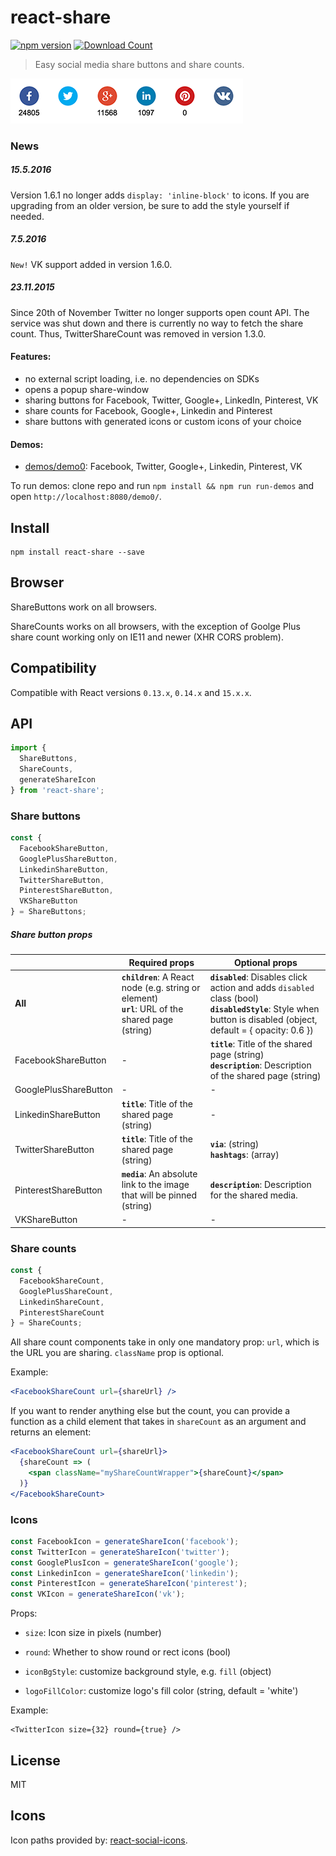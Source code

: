 # react-share

[![npm version](https://badge.fury.io/js/react-share.svg)](https://badge.fury.io/js/react-share)
[![Download Count](http://img.shields.io/npm/dm/react-social.svg?style=flat-square)](https://npmjs.org/package/react-share)

> Easy social media share buttons and share counts.

<img src="example.png" alt="Share buttons and counts example" />

### News

##### 15.5.2016

Version 1.6.1 no longer adds `display: 'inline-block'` to icons. If you are
upgrading from an older version, be sure to add the style yourself if needed.

##### 7.5.2016

`New!` VK support added in version 1.6.0.

##### 23.11.2015

Since 20th of November Twitter no longer supports open count API. The service
was shut down and there is currently no way to fetch the share count.
Thus, TwitterShareCount was removed in version 1.3.0.

#### Features:
* no external script loading, i.e. no dependencies on SDKs
* opens a popup share-window
* sharing buttons for Facebook, Twitter, Google+, LinkedIn, Pinterest, VK
* share counts for Facebook, Google+, Linkedin and Pinterest
* share buttons with generated icons or custom icons of your choice

#### Demos:

* [demos/demo0](demos/demo0): Facebook, Twitter, Google+, Linkedin, Pinterest, VK

To run demos: clone repo and run `npm install && npm run run-demos`
and open `http://localhost:8080/demo0/`.

## Install

```shell
npm install react-share --save
```

## Browser

ShareButtons work on all browsers.

ShareCounts works on all browsers, with the exception of Goolge Plus share count
working only on IE11 and newer (XHR CORS problem).

## Compatibility

Compatible with React versions `0.13.x`, `0.14.x` and `15.x.x`.

## API

```js
import {
  ShareButtons,
  ShareCounts,
  generateShareIcon
} from 'react-share';
```

### Share buttons

```js
const {
  FacebookShareButton,
  GooglePlusShareButton,
  LinkedinShareButton,
  TwitterShareButton,
  PinterestShareButton,
  VKShareButton
} = ShareButtons;
```

##### Share button props

|       |Required props|Optional props|
|-------|--------|--------------|
|__All__|__`children`__: A React node (e.g. string or element)<br />__`url`__: URL of the shared page (string)|__`disabled`__: Disables click action and adds `disabled` class (bool)<br/>__`disabledStyle`__: Style when button is disabled (object, default = { opacity: 0.6 })|
|FacebookShareButton|-|__`title`__: Title of the shared page (string)<br/>__`description`__: Description of the shared page (string)|
|GooglePlusShareButton|-|-|
|LinkedinShareButton|__`title`__: Title of the shared page (string)|-|
|TwitterShareButton|__`title`__: Title of the shared page (string)|__`via`__: (string)<br/>__`hashtags`__: (array)|
|PinterestShareButton|__`media`__: An absolute link to the image that will be pinned (string)|__`description`__: Description for the shared media.|
|VKShareButton|-|-|

### Share counts

```js
const {
  FacebookShareCount,
  GooglePlusShareCount,
  LinkedinShareCount,
  PinterestShareCount
} = ShareCounts;
```

All share count components take in only one mandatory prop: `url`, which is the
URL you are sharing. `className` prop is optional.

Example:

```jsx
<FacebookShareCount url={shareUrl} />
```

If you want to render anything else but the count,
you can provide a function as a child element that takes in `shareCount` as an
argument and returns an element:

```jsx
<FacebookShareCount url={shareUrl}>
  {shareCount => (
    <span className="myShareCountWrapper">{shareCount}</span>
  )}
</FacebookShareCount>
```

### Icons

```js
const FacebookIcon = generateShareIcon('facebook');
const TwitterIcon = generateShareIcon('twitter');
const GooglePlusIcon = generateShareIcon('google');
const LinkedinIcon = generateShareIcon('linkedin');
const PinterestIcon = generateShareIcon('pinterest');
const VKIcon = generateShareIcon('vk');
```

Props:

* `size`: Icon size in pixels (number)

* `round`: Whether to show round or rect icons (bool)

* `iconBgStyle`: customize background style, e.g. `fill` (object)

* `logoFillColor`: customize logo's fill color (string, default = 'white')

Example:
```
<TwitterIcon size={32} round={true} />
```

## License

MIT

## Icons

Icon paths provided by:
[react-social-icons](https://github.com/jaketrent/react-social-icons).
